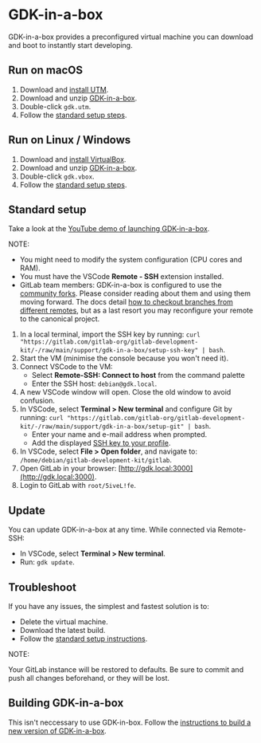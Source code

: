 # GDK-in-a-box

GDK-in-a-box provides a preconfigured virtual machine you can download and boot
to instantly start developing.

## Run on macOS

1. Download and [install UTM](https://mac.getutm.app/).
1. Download and unzip [GDK-in-a-box](https://go.gitlab.com/cCHpCP).
1. Double-click `gdk.utm`.
1. Follow the [standard setup steps](#standard-setup).

## Run on Linux / Windows

1. Download and [install VirtualBox](https://www.virtualbox.org/wiki/Downloads).
1. Download and unzip [GDK-in-a-box](https://go.gitlab.com/5iydBP).
1. Double-click `gdk.vbox`.
1. Follow the [standard setup steps](#standard-setup).

## Standard setup

Take a look at the [YouTube demo of launching GDK-in-a-box](https://go.gitlab.com/b54mHb).

NOTE:

- You might need to modify the system configuration (CPU cores and RAM).
- You must have the VSCode **Remote - SSH** extension installed.
- GitLab team members: GDK-in-a-box is configured to use the [community forks](https://gitlab.com/gitlab-community/meta).
  Please consider reading about them and using them moving forward.
  The docs detail [how to checkout branches from different remotes](https://gitlab.com/gitlab-community/meta#checkout-a-branch-from-a-different-remote),
  but as a last resort you may reconfigure your remote to the canonical project.

1. In a local terminal, import the SSH key by running: `curl "https://gitlab.com/gitlab-org/gitlab-development-kit/-/raw/main/support/gdk-in-a-box/setup-ssh-key" | bash`.
1. Start the VM (minimise the console because you won't need it).
1. Connect VSCode to the VM:
   - Select **Remote-SSH: Connect to host** from the command palette
   - Enter the SSH host: `debian@gdk.local`.
1. A new VSCode window will open.
   Close the old window to avoid confusion.
1. In VSCode, select **Terminal > New terminal** and configure Git by running: `curl "https://gitlab.com/gitlab-org/gitlab-development-kit/-/raw/main/support/gdk-in-a-box/setup-git" | bash`.
   - Enter your name and e-mail address when prompted.
   - Add the displayed [SSH key to your profile](https://gitlab.com/-/profile/keys).
1. In VSCode, select **File > Open folder**, and navigate to: `/home/debian/gitlab-development-kit/gitlab`.
1. Open GitLab in your browser: [http://gdk.local:3000](http://gdk.local:3000).
1. Login to GitLab with `root/5iveL!fe`.

## Update

You can update GDK-in-a-box at any time.
While connected via Remote-SSH:

- In VSCode, select **Terminal > New terminal**.
- Run: `gdk update`.

## Troubleshoot

If you have any issues, the simplest and fastest solution is to:

- Delete the virtual machine.
- Download the latest build.
- Follow the [standard setup instructions](#standard-setup).

NOTE:

Your GitLab instance will be restored to defaults.
Be sure to commit and push all changes beforehand, or they will be lost.

## Building GDK-in-a-box

This isn't neccessary to use GDK-in-box.
Follow the [instructions to build a new version of GDK-in-a-box](build_gdk_in_a_box.md).
